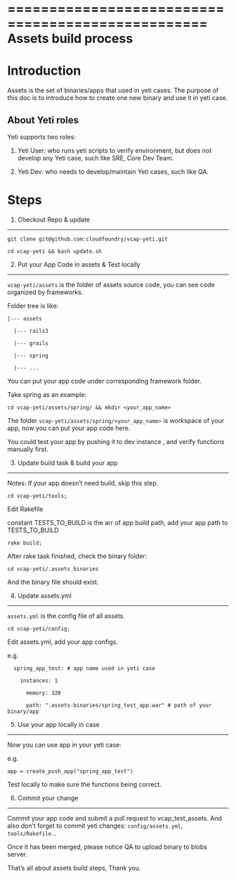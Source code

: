 ==================================================
Assets build process
==================================================

Introduction
==============================================================
Assets is the set of binaries/apps that used in yeti cases. The purpose of this doc is to introduce how to create one new binary and use it in yeti case.

About Yeti roles
-----------------------
Yeti supports two roles:

1. Yeti User: who runs yeti scripts to verify environment, but does not develop any Yeti case, such like SRE, Core Dev Team.

2. Yeti Dev: who needs to develop/maintain Yeti cases, such like QA.


Steps
=======================

1. Checkout Repo & update
-----------------------
``git clone git@github.com:cloudfoundry/vcap-yeti.git``

``cd vcap-yeti && bash update.sh``

2. Put your App Code in assets & Test locally
-----------------------
``vcap-yeti/assets`` is the folder of assets source code, you can see code organized by frameworks.

Folder tree is like:

    |--- assets

      |--- rails3

      |--- grails

      |--- spring

      |--- ...

You can put your app code under corresponding framework folder.

Take spring as an example:

``cd vcap-yeti/assets/spring/ && mkdir <your_app_name>``

The folder ``vcap-yeti/assets/spring/<your_app_name>`` is workspace of your app, now you can put your app code here.

You could test your app by pushing it to dev instance , and verify functions manually first.

3. Update build task & build your app
-----------------------
Notes: If your app doesn’t need build, skip this step.

``cd vcap-yeti/tools;``

Edit Rakefile

constant TESTS_TO_BUILD is the arr of app build path, add your app path to TESTS_TO_BUILD

``rake build;``

After rake task finished, check the binary folder:

``cd vcap-yeti/.assets_binaries``

And the binary file should exist.

4. Update assets.yml
-----------------------
``assets.yml`` is the config file of all assets.

``cd vcap-yeti/config;``

Edit assets.yml, add your app configs.

e.g.

      spring_app_test: # app name used in yeti case

        instances: 1

          memory: 320

          path: ".assets-binaries/spring_test_app.war" # path of your binary/app

5. Use your app locally in case
-----------------------
Now you can use app in your yeti case:

e.g.

``app = create_push_app("spring_app_test")``

Test locally to make sure the functions being correct.

6. Commit your change
-----------------------
Commit your app code and submit a pull request to vcap_test_assets. And also don’t forget to commit yeti changes: ``config/assets.yml``, ``tools/Rakefile``...

Once it has been merged, please notice QA to upload binary to blobs server.



That’s all about assets build steps, Thank you.
